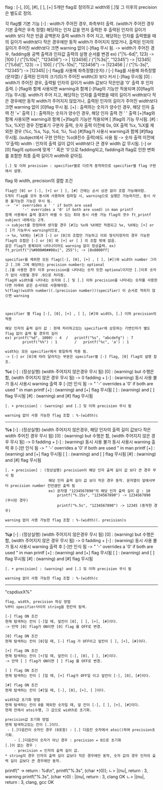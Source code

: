 flag : [-], [0], [#], [ ], [+]
5개만 flag로 정의하고 width와 [.]및 그 이후의 precision은 별도로 정의.

각 flag별 기본 기능
	[-] :	width가 주어진 경우, 좌측부터 출력. (width가 주어진 경우 기본 출력은 우측 정렬)
			해당하는 인자 값을 먼저 출력한 후 출력된 인자의 길이가 width 보다 작은 만큼 공백문자 출력
			width가 주어 지고, 해당하는 인자를 출력했을 때의 길이가 width보다 작은 경우에만 동작
			width가 주어지지 않았거나, 출력된 인자의 길이가 주어진 width보다 크면 warning 없이 [-]flag 무시 됨.
			-> width가 주어진 경우, fadding용 공백 출력과 인자값 출력의 실행 순서를 변경
			ex)	("|%-6d|", 123) ->	|100   |	/ ("|%10s|", "123456")  ->	|    123456|	/ ("|%3s|", "12345")  ->	|12345|
				("|%6d|", 123)  ->	|   100|	/ ("|%-10s|", "123456") ->	|123456    |	/ ("|%-3s|", "12345") ->	|12345|
				[-] flag를 사용해 좌측정렬(숫자)	/ [-] flag를 사용해 좌측정렬(문자열)			/ 출력된 인자의 크기(5)가 주어진 width(3) 보다 커서 [-]flag 무시됨
	[0] : width가 주어진 경우, 출력될 인자의 길이가 width 값보다 작은만큼 '0' 출력 후 인자 출력.
			[-]flag와 함께 사용되면 warning과 함께 [-]flag의 기능만 적용되며 [0]flag의 기능 무시됨.
			width가 주어 지고, 해당하는 인자를 출력했을 때의 길이가 width보다 작은 경우에만 동작
			width가 주어지지 않았거나, 출력된 인자의 길이가 주어진 width보다 크면 warning 없이 [0]flag 무시 됨.
	[+] : 출력하는 숫자가 양수인 경우, 해당 인자 출력 전 '+' 출력
	[ ] : 출력하는 숫자가 양수인 경우, 해당 인자 출력 전 ' ' 출력
			[+]flag와 함께 사용되면 warning과 함께 [+]flag의 기능만 적용되며 [ ]flag의 기능 무시됨.
	[#] : %x, %X인 경우 진법표기 구분자 출력, 숫자 출력 이전에 0x, 0X 출력
			%x, %X를 제외한 경우 (%c, %s, %p, %d, %i, %u) [#]flag가 사용시 warning과 함께 [#]flag 무시됨.
			(subject에서 구현 안하는 %o(8진수 출력)에도 사용 됨 -> 숫자 출력 이전에 '0'출력)
	width : 인자의 출력 길이 값이 width보다 큰 경우 width 값 무시됨.
				[-] or [0] flag의 option에 맞게 ' ' 혹은 '0'으로 fadding되고, fadding과 flag로 인한 변화를 포함한 최종 출력 길이가 width와 같아짐.
				

	[.] 및 이하 precision : specifier별로 다르게 동작하므로 specifier별 flag 구현에서 설명.



flag 와 width, precision의 결합 조건

	flag인 [0] or [-], [+] or [ ], [#] 간에는 순서 상관 없이 조합 가능해야함.
	5개의 flag를 모두 동시에 사용하여 컴파일 시, warning으로 실행은 가능하지만, 동시 사용 불가능한 기능은 무시 됨.
	->	'+' overrides a ' ' if both are used
			'-' overrides a '0' if both are used) in man printf
	함께 사용해서 출력 결과가 바뀔 수 있는 최대 동시 사용 가능 flag의 갯수 ft_printf subject 내에서는 2개.
	-> subject를 한정하여 생각할 경우 [#]는 %x와 %X에만 적용되고 %x, %X에는 [+] or [ ]가 기능무시 warning이므로,
	-> %x, %X에는 [#]과 [-] or [0]의 조합만 가능하고 이외 형식지정자의 경우 가능한 flag의 조합은 [-] or [0] 와 [+] or [ ] 의 조합 밖에 없음.
	같은 flag가 중복되어 나타나더라도 warning 없이 정상출력. ex) ft_printf("|%#000#0##08x|", 255"); -> |0x0000ff|

	specifier를 제외한 모든 flag([-], [0], [+] , [ ], [#])와 width number 그리고 [.]와 그에 해당하는 precision number는 optional
	[.]를 사용한 경우 이후 precision을 나타내는 숫자 또한 optional이지만 [.]이후 숫자가 없이 사용될 경우 .0으로 처리됨.
	flag와 width를 나타내는 숫자와 [.] 및 [.] 이하 precision을 나타내는 숫자를 사용한다면 아래와 같은 순서대로 사용해야함.
	%(flag)(width number)(.(precision number))(specifier) 이 순서로 적히지 않으면 warning



	specifier 별 flag [-], [0], [+] , [ ], [#]와 width, [.] 이하 precision의 적용

	해당 인자의 출력 길이 값 : 현재 처리하고있는 specifier에 상응하는 가변인자가 별도 flag 없이 출력 될 경우의 길이
	ex)	printf("%d", 1000) : 4	/	printf("%s", "abcdefg") : 7
			printf("%%") : 1		/	printf("%c", 'a') : 1

	width는 모든 specifier에서 동일하게 적용 됨.
	-> [-] or [0]에 따라 달라지는 부분은 specifier별 [-] flag, [0] flag의 설명 참조.

____________________%c____________________
	[-] : (정상실행) (width 주어지지 않은경우 무시 됨)
	[0] : (warning)  but 수행은 함, (width 주어지지 않은 경우 무시 됨) -> 0 fadding
			+ [-] : (warning) 동시 사용 불가 동시 사용시 warning 출력 후 [-]만 인식 됨
				-> " '-' overrides a '0' if both are used " in man printf
	[+] : (warning) and [+] flag 무시됨 
	[ ] : (warning) and [ ] flag 무시됨 
	[#] : (warning) and [#] flag 무시됨 

	[. + precision] : (warning) and [.] 및 이하 precision 무시 됨

	warning 없이 사용 가능한 flag 조합 : %-(width)c
__________________________________________

____________________%s____________________
	[-] : (정상실행) (width 주어지지 않은경우, 해당 인자의 출력 길이 값보다 작은 width 주어진 경우 무시 됨)
	[0] : (warning) but 수행은 함, (width 주어지지 않은 경우 무시 됨) -> 0 fadding
			+ [-] : (warning) 동시 사용 불가 동시 사용시 warning 출력 후 [-]만 인식 됨
				-> " '-' overrides a '0' if both are used " in man printf
	[+] : (warning) and [+] flag 무시됨
	[ ] : (warning) and [ ] flag 무시됨
	[#] : (warning) and [#] flag 무시됨

	[. + precision] : (정상실행) precision이 해당 인자 출력 길이 값 보다 큰 경우 무시 됨
						해당 인자 출력 길이 값 보다 작은 경우 동작. 문자열이 앞에서부터 precision number 칸만큼만 출력 됨
						ex)	문자열 "1234567890"의 해당 인자 출력 길이 값 : 10
							printf("%.15s", "1234567890") -> 1234567890 (무시된 경우)
							printf("%.5s", "1234567890") -> 12345 (동작한 경우)

	warning 없이 사용 가능한 flag 조합 : %-(width)(. precision)s
__________________________________________

____________________%p____________________
	[-] : (정상실행) (width 주어지지 않은경우 무시 됨)
	[0] : (warning)  but 수행은 함, (width 주어지지 않은 경우 무시 됨) -> 0 fadding
			+ [-] : (warning) 동시 사용 불가 동시 사용시 warning 출력 후 [-]만 인식 됨
				-> " '-' overrides a '0' if both are used " in man printf
	[+] : (warning) and [+] flag 무시됨 
	[ ] : (warning) and [ ] flag 무시됨 
	[#] : (warning) and [#] flag 무시됨 

	[. + precision] : (warning) and [.] 및 이하 precision 무시 됨

	warning 없이 사용 가능한 flag 조합 : %-(width)c
__________________________________________

"cspdiuxX%"

	flag, width, precision 파싱 방법
	%부터 specifier사이의 string을 한칸씩 탐색.

	[-] flag ON 조건
	현재 탐색하는 칸이 [-]일 때, 앞칸이 [0], [ ], [+], [#]이다.
	-> 만약 [0] flag가 ON이면 [0] flag 를 OFF로 변경.

	[0] flag ON 조건
	현재 탐색하는 칸이 [0]일 때, [-] flag 가 OFF이고 앞칸이 [ ], [+], [#]이다.

	[+] flag ON 조건
	현재 탐색하는 칸이 [+]일 때, 앞칸이 [-], [0], [ ], [#]이다.
	-> 만약 [ ] flag가 ON이면 [ ] flag 를 OFF로 변경.

	[ ] flag ON 조건
	현재 탐색하는 칸이 [ ]일 때, [+] flag가 OFF일 이고 앞칸이 [-], [0], [#]이다.

	[#] flag ON 조건
	현재 탐색하는 칸이 [#]일 때, [-], [0], [+], [ ]이다.

	width값 초기화 방법
	현재 탐색하는 칸이 0을 제외한 숫자일 때, 앞 칸이 [-], [ ], [+], [#]이다.
	현재 칸에서 atoi수행, 그 값으로 width로 초기화.

	precision값 초기화 방법
	현재 탐색하고있는 칸이 [.]이다.
	 - [.]다음칸이 숫자인 경우 (0포함) : [.] 다음칸 숫자에서 atoi()하여 precision초기화.
		- [.]다음칸이 숫자가 아닌 경우 : precision = 0으로 초기화
	[.]이 없는 경우 : 
		- precision = 인자의 출력 길이 값.
	* string의 경우 인자의 출력 길이 값보다 작은 경우에만 동작, 숫자 값의 경우 인자의 출력 길이 값보다 큰 경우에만 동작.


printf(" -> return : %d\n", printf("%.3s", (char *)0));
ㄴ> |(nu|, return : 3, warning
printf("%.3s", (char *)0) :  |(nu|, return : 3, clang OK
ㄴ> |(nu|, return : 3, clang, gcc OK 